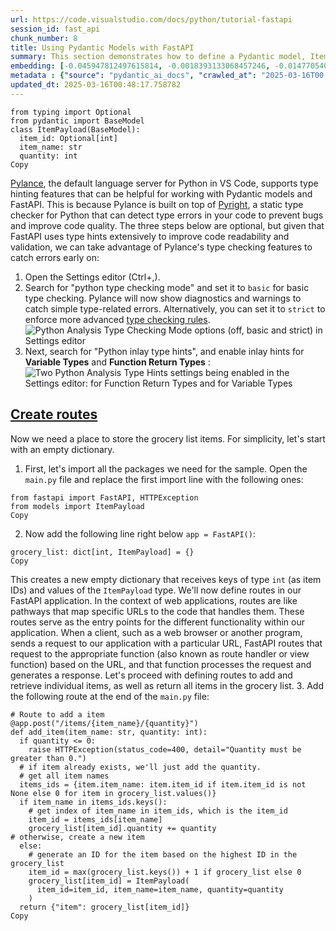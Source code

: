 ```yaml
---
url: https://code.visualstudio.com/docs/python/tutorial-fastapi
session_id: fast_api
chunk_number: 8
title: Using Pydantic Models with FastAPI
summary: This section demonstrates how to define a Pydantic model, ItemPayload, for use with FastAPI, including an explanation of optional and required fields. It also highlights the benefits of using Pylance as the Python language server in VS Code for type hinting and catching type errors, along with optional steps to enable basic type checking.
embedding: [-0.045947812497615814, -0.0018393133068457246, -0.014770540408790112, -0.043011635541915894, 0.004547152202576399, -0.04787537828087807, -0.026649730280041695, 0.024946298450231552, 0.04215991869568825, 0.0015381310367956758, 0.02678421139717102, -0.041397858411073685, 0.013683482073247433, -0.09826107323169708, -0.012831767089664936, -0.009587403386831284, 0.011968844570219517, 0.013974858447909355, -0.026851452887058258, 0.06499934196472168, 0.04258577525615692, -0.0025187244173139334, -0.007704663556069136, -0.006427090149372816, 0.01002446748316288, 0.0008314032456837595, 0.019544629380106926, 0.04563402011990547, -0.03140140697360039, -0.07203720510005951, -0.015667082741856575, -0.009968433529138565, 0.006158127449452877, 0.01700069010257721, -0.0016515996539965272, -0.016014494001865387, 0.011498159728944302, 0.06549244374036789, 0.046620216220617294, -0.008276209235191345, -0.003588972380384803, -0.020900649949908257, 0.0429668053984642, -0.0022861838806420565, -0.0047880979254841805, 0.0654476135969162, -0.00831543281674385, 0.02810661308467388, -0.03554791584610939, -0.03061693161725998, -0.025820428505539894, -0.006023645866662264, -0.03144623339176178, -0.02656007558107376, 0.01530846580862999, -0.03317207843065262, -0.04227198660373688, 0.011834363453090191, -0.021203232929110527, 0.03709445148706436, -0.00496460497379303, -0.023377349600195885, -0.04471506550908089, 0.0007056771428324282, -0.027546273544430733, -0.013436933048069477, -0.017258446663618088, 0.012316254898905754, -0.022133396938443184, 0.04796503111720085, -0.0052363695576786995, -0.018300676718354225, -0.014109340496361256, -0.027322137728333473, 0.012192980386316776, -0.04032200574874878, -0.03328414633870125, 0.05002707988023758, 0.025439398363232613, -0.08382673561573029, -0.05329946056008339, 0.014736919663846493, -0.009279216639697552, -0.04464782401919365, 0.006006835959851742, -0.06343039125204086, -0.06172696128487587, -0.002681222977116704, 0.034584131091833115, -0.08113711327314377, -0.025663534179329872, 0.008679653517901897, -0.002627990674227476, 0.027277309447526932, 0.04818916693329811, 0.040725450962781906, 0.016305869445204735, 0.010685667395591736, -0.006247781682759523, 0.02534974366426468, 0.0693027451634407, -0.005788303446024656, -0.01169988140463829, -0.02851005643606186, 0.027972130104899406, -0.015454154461622238, 0.006376659497618675, 0.047337453812360764, -0.0332617312669754, -0.06979584693908691, -0.05612356960773468, 0.006068473216146231, 0.0226040817797184, 0.031647954136133194, -0.0018337098881602287, 0.01926445960998535, -0.025977322831749916, 0.0028773415833711624, 0.0021348921582102776, -0.0521339550614357, -0.013235211372375488, 0.02512560784816742, -0.0009385680896230042, -0.04115130752325058, -0.046620216220617294, -0.010074897669255733, -0.0010863575153052807, -0.021012717857956886, -0.028375575318932533, 0.011430919170379639, 0.07257512956857681, -0.03151347488164902, 0.07203720510005951, 0.010528773069381714, -0.048054687678813934, 0.017930852249264717, -0.026044564321637154, -4.517734487308189e-05, -0.016989482566714287, 0.06015801057219505, -0.0007543566171079874, -0.05854423716664314, -0.019342908635735512, -0.009094304405152798, -0.0030286330729722977, -0.03245484456419945, -0.03843926638364792, -0.008231381885707378, -0.02378079481422901, -0.021091166883707047, 0.019230840727686882, 0.03151347488164902, -0.008864565752446651, -0.039672013372182846, 0.02328769490122795, 0.007906385697424412, 0.019589457660913467, 0.014837780967354774, 0.013761930167675018, 0.00423056073486805, -0.053164977580308914, -0.008405087515711784, -0.012405908666551113, -0.05854423716664314, 0.0006555968429893255, -0.016003286466002464, -0.03794616833329201, -0.020037727430462837, -0.03088589385151863, -0.05406152084469795, -0.02738937735557556, 0.005760286469012499, 0.014804160222411156, 0.0041829319670796394, -0.0368703156709671, -0.02418423816561699, -0.01120678335428238, -0.043840937316417694, -0.001737051410600543, -0.014792953617870808, -0.014322268776595592, -0.006561571732163429, -0.06966136395931244, -0.003855133429169655, -0.0032415620516985655, -0.029630735516548157, 0.01034386083483696, 0.022133396938443184, -0.015487774275243282, 0.019275667145848274, 0.013459346257150173, -0.035570330917835236, -0.027703167870640755, 0.001191421179100871, -0.02174115926027298, -0.036959972232580185, 0.03337379917502403, -0.015588635578751564, 0.03904443234205246, 0.04984777048230171, -0.01384037733078003, 0.046844352036714554, 0.0008902388508431613, -0.005569771397858858, 0.006628812290728092, -0.08638188242912292, -0.022850630804896355, 0.04518574848771095, -0.014535197988152504, -0.006348642520606518, -0.02667214348912239, -0.043616801500320435, -0.01613776758313179, 0.010892992839217186, 0.014759333804249763, 0.011800742708146572, -0.033194493502378464, 0.015510187484323978, 0.057871829718351364, 0.03444965183734894, -0.049175363034009933, 0.029877284541726112, 0.02817385271191597, -0.022592874243855476, 0.022200636565685272, -0.003174321260303259, 0.023601485416293144, -0.008993443101644516, -0.00011451931641204283, -0.0023184032179415226, 0.012708492577075958, -0.013011075556278229, 0.03265656530857086, 0.004056855570524931, 0.0382823720574379, 0.02772558107972145, 0.030594518408179283, -0.043168529868125916, -0.008085694164037704, 0.030123833566904068, -0.02099030464887619, 0.02546181157231331, -0.036623768508434296, 0.009749901480972767, 0.04540988430380821, -0.007334839552640915, -0.033575523644685745, -0.05164085701107979, 0.019163599237799644, 0.035861704498529434, 0.08535086363554001, -0.03536860644817352, 0.011324454098939896, -0.00823698565363884, -0.009755504317581654, -0.042518533766269684, -0.003367638448253274, 0.005877957679331303, 0.015555014833807945, 0.0007126813870854676, -0.016944656148552895, 0.04276508465409279, 0.0274566188454628, 0.017426548525691032, 0.023444591090083122, 0.015364499762654305, 0.0032415620516985655, 0.032589323818683624, -0.0037878926377743483, -0.01098264753818512, 0.011105922050774097, 0.05240291729569435, 0.014647265896201134, -0.02019462361931801, 0.005833130795508623, -0.012170566245913506, -0.0263359397649765, -0.03162554278969765, 0.033642761409282684, -0.032410018146038055, -0.03238760307431221, -0.027658341452479362, 0.02855488285422325, 0.037184108048677444, 0.01591363176703453, 0.014479164034128189, -0.014994676224887371, 0.007082686759531498, -0.006740880198776722, -0.008601206354796886, 0.010388688184320927, 0.04110648110508919, -0.031311750411987305, -0.02008255571126938, 0.04706848785281181, 0.008685257285833359, -0.020026521757245064, 0.003759875660762191, 0.028980741277337074, 0.022200636565685272, 0.028308333829045296, 0.053658079355955124, 0.021909261122345924, 0.02230149880051613, -0.017101550474762917, -0.032365188002586365, -0.008169745095074177, -0.012215393595397472, 0.03953753039240837, -0.008136124350130558, 0.04090476036071777, 0.016866208985447884, 0.011599021032452583, -0.032925527542829514, -0.008573189377784729, -0.00173985306173563, 0.031916920095682144, -0.03617549687623978, -0.002681222977116704, -0.006920188665390015, -0.026470422744750977, 0.020676514133810997, 0.011229196563363075, 0.03792375326156616, 0.004639608319848776, -0.023579072207212448, -0.0016221818514168262, 0.0003593174915295094, -0.025327330455183983, -0.005900371354073286, 0.006040456239134073, 0.02335493639111519, -0.011957637965679169, 0.011856776662170887, -0.008136124350130558, -3.140963599435054e-05, 0.024251479655504227, 0.007368459831923246, 0.045992638915777206, 0.04702366143465042, -0.012383495457470417, -0.02810661308467388, 0.021113580092787743, 0.007379666902124882, -0.05854423716664314, 0.03781168535351753, 0.0368703156709671, 0.06298211961984634, -0.0246773362159729, 0.007883971557021141, 0.027277309447526932, 0.006309418939054012, 0.0440874844789505, 0.04287715256214142, -0.04841330274939537, -0.015140363946557045, -0.019813593477010727, -0.030079005286097527, -0.059754569083452225, -0.019432561472058296, -0.08077849447727203, 0.002864734036847949, -0.025820428505539894, 0.024273892864584923, -0.00919516570866108, 0.018457571044564247, 0.02839798852801323, -0.06181661784648895, -0.10068173706531525, 0.012742112390697002, 0.02810661308467388, 0.05477875471115112, -0.010467135347425938, 0.006617605686187744, -0.03460654616355896, -0.039134085178375244, 0.0024248678237199783, 0.04612711817026138, -0.004306206479668617, -0.008405087515711784, 0.034068621695041656, 0.015577428974211216, 0.008870168589055538, 0.002471095649525523, 0.04274266958236694, 0.011498159728944302, 0.007396476808935404, 0.01808774843811989, -0.011778329499065876, -0.008371466770768166, 0.005373652558773756, -0.03765479102730751, 0.010091708041727543, 0.02456526830792427, 0.030123833566904068, 0.0010835558641701937, 0.026492835953831673, 0.047158144414424896, 0.04453575611114502, 0.0038075046613812447, 0.008903789333999157, 0.015846392139792442, -0.01042230799794197, 0.039178915321826935, -0.003328414633870125, -0.02651524916291237, 0.03669100999832153, 0.02617904543876648, 0.0039251758717000484, 0.007362856529653072, 0.034023795276880264, 0.0013588224537670612, 0.026470422744750977, -0.01267487183213234, -0.00042445689905434847, 0.00043146114330738783, -0.008623619563877583, -0.0017944861901924014, 0.003367638448253274, -0.026470422744750977, 0.025416985154151917, -0.07248547673225403, -0.024542855098843575, 0.016731727868318558, -0.044513341039419174, -0.016305869445204735, 0.024498028680682182, -0.04397541657090187, 0.001843515783548355, 0.015106744132936, -0.023803208023309708, -0.020485999062657356, 0.02761351317167282, 0.0006037654238753021, 0.052537400275468826, -0.04890640079975128, -0.006830534432083368, 0.034696198999881744, 0.02121444046497345, -0.03211864084005356, -0.007441304158419371, -0.05827527120709419, 0.004659220110625029, 0.051102932542562485, -0.018154988065361977, -0.0255066379904747, 0.015442946925759315, -0.012058498337864876, 0.03066175803542137, 0.01929808035492897, 0.0027974932454526424, 0.010736098513007164, -0.03648928552865982, 0.05361324921250343, 0.00632062554359436, -0.0036197910085320473, -0.012002464383840561, -0.03682548925280571, 0.029182463884353638, 0.02689627930521965, 0.038237545639276505, 0.052268438041210175, -0.003423672169446945, -0.014647265896201134, -0.009346457198262215, 0.02237994596362114, 0.00908309780061245, -0.009027063846588135, -0.007015446200966835, -0.013605034910142422, -0.005645417142659426, -0.014064513146877289, -0.008321036584675312, -0.008242589421570301, -0.04639608412981033, -0.061413172632455826, 0.01768430322408676, 0.06056145578622818, -0.034292757511138916, 0.09512317925691605, -0.012719699181616306, -0.012349874712526798, -0.008399483747780323, -0.001713237026706338, -0.014994676224887371, 0.04536505788564682, -0.005113095045089722, -0.003835521638393402, -0.003053848398849368, -0.04092717170715332, -0.024049757048487663, 0.037296175956726074, 0.03781168535351753, -0.009794728830456734, -0.020810997113585472, -0.05419600382447243, -0.027075588703155518, 0.007671043276786804, 0.01821102201938629, -0.019096357747912407, -0.013224003836512566, -0.02723248302936554, -0.01000765711069107, -0.007895179092884064, 0.01902911812067032, -0.025035953149199486, 0.03039279580116272, -0.006292608566582203, -0.004415472503751516, 0.04756158962845802, -0.0826612338423729, -0.006124507170170546, 0.02411699667572975, -0.0162162147462368, -0.006236574612557888, 0.01628345623612404, 0.003838323289528489, 0.023332523182034492, -0.02079978957772255, 0.008892582729458809, -0.018704121932387352, 0.028330747038125992, -0.012798146344721317, 0.010271016508340836, -0.006107696797698736, -0.015678290277719498, 0.007357253227382898, -0.05513737350702286, 0.02534974366426468, -0.04962363466620445, 0.024430787190794945, 0.01328003779053688, -0.021169614046812057, 0.040568556636571884, -0.01744896173477173, -0.0013090923894196749, -0.011425315402448177, -0.029047982767224312, 0.02103513292968273, -0.020104968920350075, -0.013571414165198803, 0.037789274007081985, -0.01299986895173788, -0.014535197988152504, 0.011346868239343166, -0.00916154496371746, 0.03140140697360039, -0.020116176456212997, -0.014086926355957985, 0.015364499762654305, 0.023982515558600426, -0.0022469600662589073, -0.0035049214493483305, 0.006421486847102642, 0.0101197250187397, 0.04475989192724228, -0.0018925454933196306, -0.017348099499940872, -0.008618016727268696, -0.009974037297070026, 0.017392927780747414, -0.004712452180683613, 0.03653411194682121, 0.04635125398635864, -0.03099796175956726, 0.028644537553191185, 0.033754829317331314, -0.019174806773662567, -0.041173722594976425, -0.024363547563552856, -0.009088701568543911, -0.0026854253374040127, 0.014109340496361256, -0.008629223331809044, 0.022917872294783592, 0.015017089433968067, -0.007357253227382898, -0.03373241797089577, -0.014815367758274078, 0.045387472957372665, -0.029742803424596786, -0.012439529411494732, 0.02328769490122795, 0.0014267635997384787, -0.03866340219974518, -0.0057378727942705154, 0.013414519838988781, 0.01021498255431652, 0.017067931592464447, -0.02234632521867752, -0.002828311873599887, -0.00359177403151989, 0.013896411284804344, 0.0070378598757088184, -0.013705896213650703, 0.0002701885241549462, -0.03456171974539757, 0.01752740889787674, -0.043056461960077286, 0.004785296507179737, -0.0051551200449466705, 0.01700069010257721, -0.029697975143790245, 0.036287564784288406, -0.06132351607084274, 0.0014778944896534085, 0.007525355089455843, 0.02839798852801323, -0.007458114065229893, -0.00759819895029068, -0.0006345841102302074, 0.015476567670702934, -0.013111935928463936, -0.05572012439370155, 0.030460037291049957, -0.020979098975658417, -0.020810997113585472, 0.058095965534448624, 0.02712041512131691, -0.022704942151904106, 0.010338257066905499, -0.021147198975086212, 0.04904088377952576, -0.012540390715003014, -0.0035637570545077324, -0.011890397407114506, -0.0055109355598688126, -0.020889444276690483, -0.013672275468707085, -0.023041145876049995, 0.015442946925759315, 0.02573077380657196, 0.027703167870640755, 0.0021460989955812693, -0.016462763771414757, 0.041173722594976425, 0.016765346750617027, -0.014154166914522648, -0.016384316608309746, 0.009436111897230148, -0.005292403511703014, -0.013224003836512566, 0.018715327605605125, -0.019611870869994164, 0.005163525231182575, 0.009525765664875507, -0.006768897175788879, 0.02049720659852028, 0.042675431817770004, -0.0020760565530508757, -0.01974635198712349, -0.006578381638973951, 0.018255850300192833, 0.013022282160818577, 0.030482450500130653, -0.00927361287176609, 0.0023604286834597588, -0.004236164037138224, 0.014086926355957985, 0.012630044482648373, -0.033194493502378464, -0.02019462361931801, -0.016205009073019028, 0.015039502643048763, 0.018939463421702385, 0.02042996510863304, 0.0022707744501531124, 0.06540278345346451, 0.037789274007081985, 0.004687237087637186, -0.024946298450231552, -0.013862790539860725, 0.03276863321661949, 0.0025075178127735853, -0.03261173889040947, 0.0065223476849496365, 0.026201458647847176, 0.006141317076981068, -0.0012544592609629035, 0.04258577525615692, -0.009352060966193676, 0.004398662596940994, -0.04751675948500633, 0.02512560784816742, 0.027635928243398666, -0.04404265806078911, -0.01997048780322075, 0.011935223825275898, 0.011251610703766346, 0.017740337178111076, 0.01055118627846241, -0.016608452424407005, -0.009015857242047787, 0.02208857052028179, 0.0044518946669995785, 0.03395655378699303, -0.0010177160147577524, 0.01299986895173788, -0.02057565376162529, -0.06957171112298965, -0.017314480617642403, -0.012719699181616306, 0.01914118602871895, -0.023825621232390404, -0.028196265920996666, 0.026089390739798546, -0.01821102201938629, 0.015555014833807945, 0.008584395982325077, 0.010713684372603893, -0.02429630607366562, 0.010808942839503288, -0.014210200868546963, 0.008679653517901897, -0.045499540865421295, 0.01422140747308731, -0.027075588703155518, -0.011991257779300213, -0.01794205978512764, 0.004729262553155422, -0.03754272311925888, 0.029989352449774742, 0.010203775949776173, -0.022256670519709587, -0.0011802143417298794, -0.05567529797554016, -0.0026349949184805155, 0.05612356960773468, 0.02534974366426468, 0.020732548087835312, -0.02629111334681511, -0.009301629848778248, -0.005575374700129032, -0.004902967717498541, -0.0026083788834512234, -0.01245073601603508, -0.043796107172966, 0.0181661956012249, 0.001080053742043674, 0.007256391923874617, -0.03238760307431221, 0.0027946915943175554, -0.019398942589759827, 0.0335531085729599, -0.029294531792402267, -0.034068621695041656, 0.005463306792080402, 0.030034178867936134, -0.05500289052724838, -0.006242178380489349, -0.04088234528899193, 0.005743476562201977, -0.025910083204507828, 0.021909261122345924, 0.021573057398200035, 0.0051271035335958, 0.033642761409282684, 0.04939949885010719, -0.04005304351449013, 0.022917872294783592, -0.0020634490065276623, -0.004944993183016777, 0.00490016583353281, 0.017280859872698784, -0.0060012321919202805, -0.0205084141343832, 0.052671879529953, 0.00032359585748054087, 0.03395655378699303, 0.004432282876223326, 0.012988661415874958, -0.03588411957025528, -0.01586880534887314, -0.008231381885707378, 0.033978965133428574, -0.04608229175209999, -0.03016865998506546, 0.0045499540865421295, 0.007127514109015465, -0.020586861297488213, -0.018143782392144203, 0.009183959104120731, -0.00437344703823328, -0.012136946432292461, 0.04980294406414032, -0.007749490439891815, 0.0026083788834512234, 0.026918692514300346, -0.023803208023309708, -0.030863480642437935, -0.007553372066468, -0.015207604505121708, -0.03671342134475708, -0.037453070282936096, 0.006281401962041855, 0.014826574362814426, 0.0092904232442379, -0.08925081789493561, -0.017023103311657906, 0.012697285041213036, 0.014434336684644222, 0.006343039218336344, -0.004577971063554287, -0.014770540408790112, 0.04126337543129921, -0.006561571732163429, -0.025865254923701286, 0.009094304405152798, 0.024542855098843575, -0.0020732549019157887, -0.011599021032452583, 0.054375313222408295, -0.005625805351883173, 0.03678066283464432, -0.004409869201481342, -0.01628345623612404, -0.030751412734389305, 0.014232615008950233, 0.022772183641791344, 0.00972188450396061, 0.017247239127755165, -0.013537794351577759, -0.008113711141049862, -0.008007247000932693, 0.0030930722132325172, 0.06517864763736725, 0.0028591305017471313, 0.016944656148552895, -0.0026181847788393497, -0.02705317549407482, -0.0149722620844841, -0.015061916783452034, 0.04471506550908089, 0.009200768545269966, 0.011430919170379639, 0.033351387828588486, 0.023579072207212448, 0.024744577705860138, 0.02196529507637024, 0.014389509335160255, -0.01245073601603508, -0.00010357519204262644, -0.014064513146877289, -0.03198415786027908, -0.0014008479192852974, 0.012708492577075958, -0.002651805058121681, 0.028084198012948036, -0.017729131504893303, -0.0021026725880801678, -0.011879189871251583, 0.02118081972002983, 0.03648928552865982, -0.021449783816933632, -0.0058611477725207806, -0.023085974156856537, -0.005721062887459993, 0.02170753851532936, 0.004031640477478504, -0.012506769970059395, -0.009340853430330753, -0.01350417360663414, -0.0015171183040365577, 0.025103194639086723, 0.014131753705441952, -0.020777376368641853, 0.0181661956012249, 0.01786361262202263, -0.00791759230196476, 0.004432282876223326, 0.00036036811070516706, -0.021842019632458687, -0.0024388760793954134, 0.0015339284436777234, 0.022323912009596825, -0.029070395976305008, -0.045947812497615814, 0.025663534179329872, -0.016843795776367188, 0.025977322831749916, 0.013997272588312626, 0.005984422285109758, 0.010511962696909904, 0.02851005643606186, 0.011447728611528873, -0.005855544004589319, -0.02561870589852333, 0.029765216633677483, -0.003157511120662093, -0.007284408900886774, 0.007783110719174147, -0.02617904543876648, 0.026111803948879242, 0.022884251549839973, -0.0006650525610893965, 0.01056799665093422, -0.031535886228084564, 0.002466893056407571, 0.04469265043735504, -0.022223051637411118, 0.02249201387166977, 0.0027806831058114767, 0.031468648463487625, -0.008679653517901897, -0.0368703156709671, -0.010427911765873432, 0.01339210569858551, 0.0004083471721969545, 0.01226022094488144, 0.0024963109754025936, 0.042720258235931396, -0.03532378003001213, -0.015319672413170338, 0.008937409147620201, -0.006931395269930363, -0.012405908666551113, 0.014210200868546963, -0.0011129736667498946, 0.030034178867936134, 0.006617605686187744, 0.05007190629839897, -0.003759875660762191, -0.000493448693305254, -0.007676646579056978, 0.0026195854879915714, -0.024968713521957397, -0.02877901867032051, 0.02756868675351143, 0.024273892864584923, 0.00863482616841793, 0.03855133429169655, -0.00040449484367854893, -0.01297745481133461, 0.044737476855516434, -0.03781168535351753, -0.0731578841805458, -0.011279627680778503, 0.007609405554831028, -0.018222229555249214, -0.0056594256311655045, -0.020373931154608727, 0.013773136772215366, 0.03899960592389107, 0.015969665721058846, 0.0016908234683796763, -0.018367918208241463, -0.013100729323923588, 0.005040250718593597, 0.006466313730925322, -0.0029810043051838875, -0.014109340496361256, -0.038192715495824814, 0.04675469920039177, -0.018222229555249214, -0.0457460880279541, -0.03494274988770485, -0.002950185677036643, 0.0038075046613812447, 0.01952221617102623, 0.014736919663846493, -0.05702011287212372, -0.03193933144211769, 0.004558359272778034, -0.01632828265428543, -0.030191073194146156, 0.011072302237153053, -0.012921420857310295, -0.024139411747455597, 0.05123741179704666, 0.017807578667998314, 0.02084461599588394, 0.03987373411655426, 0.04962363466620445, 0.027322137728333473, -0.002197930356487632, -0.016597246751189232, 0.03709445148706436, -0.008214572444558144, -0.00029697976424358785, 0.016048112884163857, 0.01173350214958191, 0.03539102151989937, -0.006668035872280598, -0.0012194380396977067, -0.01805412769317627, 0.041397858411073685, -0.004505126737058163, 0.010175758972764015, 0.018726535141468048, -0.01955583691596985, 0.040411658585071564, 0.006146920379251242, 0.015005882829427719, -0.017123965546488762, 0.007189151365309954, -0.01138048805296421, 0.038013409823179245, 0.027277309447526932, 0.008567585609853268, 0.010467135347425938, -0.031311750411987305, -0.003334017936140299, 0.037856511771678925, -0.025529051199555397, -0.0004944992833770812, -0.01854722574353218, 0.034741029143333435, -0.015252431854605675, -0.040613383054733276, -0.009839555248618126, -0.003681428264826536, -0.04133061692118645, -0.009626626968383789, -0.003600178984925151, -0.003793496172875166, -0.047830551862716675, -0.032970357686281204, -0.04966846480965614, 0.017471374943852425, -0.03987373411655426, -0.022021329030394554, -0.04352714493870735, 0.0059171817265450954, 0.0019807990174740553, 0.022850630804896355, 0.013369692489504814, 0.013705896213650703, 0.008147330954670906, 0.04115130752325058, -0.032028988003730774, 0.002041035331785679, 0.017101550474762917, -0.008360260166227818, -0.004830123391002417, -0.021192027255892754, 0.018367918208241463, -0.012125739827752113, -0.043280597776174545, 0.014042099006474018, -0.006763293873518705, -0.03306001052260399, 0.031244510784745216, 0.005163525231182575, 0.02873419225215912, 0.04119613394141197, 0.02595490962266922, 0.0031294941436499357, -0.008068883791565895, -0.001787481945939362, -0.010680064558982849, -0.040075454860925674, 0.029697975143790245, -0.019802385941147804, 0.004152113106101751, 0.013851583935320377, -0.013605034910142422, -0.017135171219706535, 0.02723248302936554, -0.023377349600195885, 0.022424772381782532, 0.016765346750617027, -0.030639344826340675, -0.02779282256960869, -0.013459346257150173, 0.03787892684340477, 0.034359999001026154, 0.041734062135219574, -0.039290983229875565, -0.03427034243941307, -0.029922110959887505, -0.01993686705827713, 0.03938063606619835, -0.02185322716832161, -0.0006167232641018927, -0.017773957923054695, -0.012730905786156654, -0.020889444276690483, -0.026627317070961, 0.023041145876049995, -0.007351649925112724, 0.02031789720058441, 0.025708360597491264, 0.014120547100901604, 0.0036506096366792917, -0.00739087350666523, -0.026604903861880302, 0.027523860335350037, 0.026604903861880302, 0.0037178504280745983, 0.010848166421055794, -0.027030760422348976, 0.02483423240482807, -0.007194754667580128, 0.012181773781776428, -0.0033452247735112906, 0.01771792396903038, -0.016182594001293182, 0.022783389315009117, 0.008718877099454403, 0.01846877858042717, 0.019062738865613937, 0.01658603921532631, -0.001556342002004385, -0.02456526830792427, -0.01669810712337494, 0.05616839602589607, -0.0022413565311580896, 0.019085152074694633, -0.019880833104252815, 0.046440910547971725, 0.011655054055154324, 0.012069705873727798, 0.01669810712337494, 0.00427818950265646, 0.012361082248389721, -0.042227160185575485, 0.003314406145364046, 0.03234277665615082, -0.008130521513521671, -0.025551466271281242, 0.010814545676112175, 0.0009056481649167836, -0.017953267320990562, -0.0024837034288793802, -0.002790489001199603, -0.013380899094045162, -0.02644800767302513, 0.0781785175204277, -0.005866751074790955, 5.69969997741282e-05, -0.014815367758274078, -0.0709613487124443, -0.033911727368831635, -0.028756605461239815, 0.015297259204089642, 0.013862790539860725, -0.008640429936349392, -0.011554193682968616, 0.0024388760793954134, -0.022368738427758217, 0.04032200574874878, -0.009183959104120731, -0.005838734097778797, -0.014176581054925919, 0.00980033166706562, -0.007407683879137039, 0.003415267216041684, 0.046171948313713074, 0.006802517455071211, 0.022973906248807907, 0.01150936633348465, 0.030415209010243416, -0.017258446663618088, 0.010046880692243576, 0.02140495553612709, -0.005508134141564369, -0.04276508465409279, -0.0011606024345383048, 0.0006811622879467905, 0.04260819032788277, -0.0014036495704203844, 0.014602438546717167, 0.009335250593721867, -0.003434879006817937, 0.0052475761622190475, 0.003933581057935953, 0.002112478716298938, 0.019085152074694633, 0.02916005067527294, 0.004897364415228367, -0.008119313977658749, -0.008578792214393616, 0.0026321932673454285, -0.008584395982325077, -0.01681017503142357, 0.01106109470129013, 0.00983395241200924, 0.027434205636382103, -0.02042996510863304, 0.023108387365937233, 0.0036702214274555445, -0.016182594001293182, 0.019611870869994164, -0.005799510516226292, -0.012955041602253914, 0.0059395949356257915, 0.01433347538113594, 0.018636880442500114, 0.043056461960077286, 0.0010233194334432483, -0.012708492577075958, 0.024856645613908768, 0.03393413871526718, 0.036018602550029755, -0.014266234822571278, 0.023870447650551796, -0.03743065521121025, 0.03359793499112129, 0.028532469645142555, -0.008920599706470966, -0.0030790637247264385, -0.010814545676112175, -0.017213618382811546, -0.024273892864584923, 0.035234127193689346, 0.01933170109987259, 0.02249201387166977, -0.015106744132936, -0.008797325193881989, 0.0014750928385183215, 0.015106744132936, -0.015599842183291912, 0.02900315448641777, -0.024027343839406967, -0.04115130752325058, 0.0015675488393753767, 0.013638654723763466, 0.003984011244028807, 0.027546273544430733, -0.011789536103606224, 0.01861446723341942, 0.009615420363843441, 0.038573749363422394, -0.020071348175406456, -0.009167148731648922, -0.01078092586249113, 0.034068621695041656, -0.0038075046613812447, -0.017090344801545143, 0.0005449298187159002, -0.007458114065229893, -0.019320493564009666, -0.02019462361931801, 0.008662843145430088, 0.010618426837027073, -0.015846392139792442, 0.0316031277179718, 0.028532469645142555, -0.003429275704547763, -0.03162554278969765, 0.02317562699317932, 0.03084106743335724, 0.006393469870090485, -0.014378302730619907, 0.0002610830415505916, -0.012024878524243832, 0.01854722574353218, 0.02143857628107071, 0.02855488285422325, 0.05867871642112732, 0.01700069010257721, -0.0022357532288879156, 0.016563626006245613, -0.0006972720148041844, 0.00505986250936985, -0.005771493539214134, -0.0034572926815599203, 0.009542576037347317, -0.017101550474762917, 0.005729468073695898, -0.017953267320990562, 0.004210948944091797, -0.02418423816561699, -0.033911727368831635, 0.029137635603547096, -0.024498028680682182, -0.012372288852930069, 0.03527895361185074, 0.005973215214908123, 0.03588411957025528, 0.008993443101644516, -0.043459903448820114, 0.04507368057966232, 0.019174806773662567, -0.016832588240504265, -0.024923885241150856, -0.03465137258172035, 0.01339210569858551, -0.0008755299495533109, -0.012742112390697002, -0.010702477768063545, 0.017034310847520828, -0.014916228130459785, -0.015230018645524979, -0.019959280267357826, 0.02027307078242302, -0.011789536103606224, -0.0005515838856808841, 0.016720520332455635, 0.010002054274082184, -0.006298212334513664, -0.006516744382679462, -0.010932217352092266, -0.015207604505121708, -0.00517193041741848, -0.002885746769607067, 0.015095536597073078, 0.01757223531603813, -0.01085376925766468, -1.2268363207112998e-05, -0.051058102399110794, -0.023579072207212448, -0.02445320039987564, 0.014759333804249763, -0.002168512437492609, 0.0024304711259901524, -0.02972038835287094, -0.015073123387992382, -0.004897364415228367, -0.008052073419094086, 0.008001643233001232, 0.01741534098982811, 0.040411658585071564, 0.013571414165198803, -0.00842750072479248, 0.010192569345235825, -0.020698929205536842, -0.03837202489376068, -0.012988661415874958, -0.014658472500741482, 0.031647954136133194, 0.011279627680778503, -0.022704942151904106, 0.011856776662170887, 0.013952445238828659, -0.0022945888340473175, 0.011066698469221592, -0.011195576749742031, 0.029765216633677483, 0.01117316260933876, -0.013369692489504814, 0.028196265920996666, 0.034359999001026154, 0.005048655904829502, 0.006735276896506548, 0.00019051531853619963, -0.0031210891902446747, 0.011072302237153053, 0.0047096507623791695, 0.01575673744082451, -0.018726535141468048, -9.149287507170811e-05, 0.02226787805557251, 0.010797735303640366, -0.0069706193171441555, 0.008365863934159279, 0.02723248302936554, -0.023713553324341774, 0.016877414658665657, -0.019925661385059357, 0.008702066726982594, -0.015936044976115227, 0.012282634153962135, 0.005667830817401409, 0.0010898596374318004, 0.0010709482012316585, 0.014961055479943752, -0.029966937378048897, -0.0017216420965269208, -0.021079959347844124, 0.031692784279584885, 0.030818654224276543, 0.024273892864584923, 0.01824464276432991, 0.024094583466649055, -0.002039634622633457, -0.030437622219324112, 0.027523860335350037, 0.029137635603547096, 0.021158406510949135, -0.004196940455585718, 0.01096583716571331, -0.007021049503237009, 0.006074076518416405, 0.0075701819732785225, 0.010186965577304363, -0.0073012192733585835, 0.02396010234951973, -0.006858551409095526, -0.008287415839731693, -0.007474924437701702, -0.026089390739798546, 0.005113095045089722, -0.0022595676127821207, 0.006236574612557888, 0.04424437880516052, -0.041666820645332336, 0.022424772381782532, -6.750335887772962e-05, 0.006578381638973951, 0.013324865140020847, -0.03637721762061119, -0.025372156873345375, -0.020205829292535782, -0.004491118248552084, -0.02978762984275818, 0.0019934065639972687, 0.02456526830792427, 0.007676646579056978, 0.01722482591867447, -0.013380899094045162, 0.032589323818683624, -0.011386091820895672, -0.0008419096120633185, 0.016417937353253365, 0.0031210891902446747, 0.007979230023920536, -0.002032630378380418, 0.003174321260303259, -0.016619659960269928, -0.014322268776595592, 0.012305048294365406, -0.005118698347359896, -0.028241094201803207, -0.0206541009247303, -0.015263638459146023, 0.007783110719174147, 0.021573057398200035, 0.008853359147906303, -0.010186965577304363, -0.024968713521957397, 0.014311062172055244, -0.009615420363843441, -0.008298623375594616, -0.026851452887058258, 0.0011655054986476898, -0.008550775237381458, -0.008505948819220066, -0.022110983729362488, -0.022559255361557007, -0.005471711978316307, 0.007553372066468, 0.04054614156484604, -0.01674293354153633, 0.021696332842111588, 0.008836548775434494, 0.017011897638440132, 0.0263359397649765, 0.011957637965679169, 0.03442723676562309, -0.0025313321966677904, 0.035458263009786606, 0.012955041602253914, 0.026851452887058258, -0.01628345623612404, 0.027210069820284843, -0.003978407941758633, 0.011156352236866951, -0.021763572469353676, -0.0009686863049864769, -0.024699749425053596, 0.014636059291660786, 0.010226190090179443, 0.00897102989256382, -0.005435289815068245, -0.04119613394141197, 0.008466724306344986, -0.009710677899420261, -0.010523169301450253, -0.009211976081132889, 0.006903378292918205, -0.009749901480972767, -0.005233567673712969, -0.020116176456212997, 0.004423877689987421, -0.015386912971735, 0.04675469920039177, 0.018098954111337662, -0.014322268776595592, 0.024654923006892204, 0.0050710695795714855, -0.009581799618899822, 0.027972130104899406, 0.03453930467367172, -0.01715758442878723, 0.024542855098843575, -0.010388688184320927, 0.008982236497104168, 0.035973772406578064, 0.038192715495824814, -0.00791759230196476, -0.0009518761653453112, 0.015409327112138271, -0.0246773362159729, 0.007458114065229893, -0.0075589753687381744, -0.010876183398067951, 0.017090344801545143, 0.015252431854605675, -0.022503221407532692, 0.012540390715003014, 0.004202543757855892, 0.0465753898024559, 0.018367918208241463, 0.009268010035157204, -0.016866208985447884, 0.010349464602768421, 0.04608229175209999, 0.059082161635160446, 0.025080781430006027, -0.022693736478686333, 0.0022091371938586235, 0.006802517455071211, -0.00835465732961893, -0.01632828265428543, 0.03922374173998833, -0.03337379917502403, -0.04115130752325058, 0.02396010234951973, 0.005370850674808025, 0.013885204680263996, -0.02035151794552803, -0.02132650837302208, -0.008948616683483124, -0.023713553324341774, 0.039739254862070084, 0.017168791964650154, 0.005527745932340622, 0.006040456239134073, 0.03980649262666702, -0.020228244364261627, -0.0007564578554593027, -0.009542576037347317, -0.04182371497154236, -0.040837518870830536, 0.017471374943852425, 0.015129157342016697, -0.012966248206794262, -0.007099497132003307, 0.010444722138345242, 0.0008755299495533109, 0.03099796175956726, -0.01275331899523735, 0.00221894308924675, 0.006242178380489349, -0.003992416430264711]
metadata : {"source": "pydantic_ai_docs", "crawled_at": "2025-03-16T00:48:17.757271", "url_path": "/docs/python/tutorial-fastapi", "chunk_size": 4133}
updated_dt: 2025-03-16T00:48:17.758782
---
```

```
from typing import Optional
from pydantic import BaseModel
class ItemPayload(BaseModel):
  item_id: Optional[int]
  item_name: str
  quantity: int
Copy
```



[Pylance](https://marketplace.visualstudio.com/items?itemName=ms-python.vscode-pylance), the default language server for Python in VS Code, supports type hinting features that can be helpful for working with Pydantic models and FastAPI. This is because Pylance is built on top of [Pyright](https://github.com/microsoft/pyright), a static type checker for Python that can detect type errors in your code to prevent bugs and improve code quality.
The three steps below are optional, but given that FastAPI uses type hints extensively to improve code readability and validation, we can take advantage of Pylance's type checking features to catch errors early on:
  1. Open the Settings editor (Ctrl+,).
  2. Search for "python type checking mode" and set it to `basic` for basic type checking. Pylance will now show diagnostics and warnings to catch simple type-related errors. Alternatively, you can set it to `strict` to enforce more advanced [type checking rules](https://microsoft.github.io/pyright/#/configuration?id=diagnostic-rule-defaults).
![Python Analysis Type Checking Mode options \(off, basic and strict\) in Settings editor](https://code.visualstudio.com/assets/docs/python/fastapi-tutorial/type_checking_mode_setting.png)
  3. Next, search for "Python inlay type hints", and enable inlay hints for **Variable Types** and **Function Return Types** :
![Two Python Analysis Type Hints settings being enabled in the Settings editor: for Function Return Types and for Variable Types](https://code.visualstudio.com/assets/docs/python/fastapi-tutorial/function_and_variable_return_type_hint_settings.png)


## [Create routes](https://code.visualstudio.com/docs/python/tutorial-fastapi#_create-routes)
Now we need a place to store the grocery list items. For simplicity, let's start with an empty dictionary.
  1. First, let's import all the packages we need for the sample. Open the `main.py` file and replace the first import line with the following ones:
```
from fastapi import FastAPI, HTTPException
from models import ItemPayload
Copy
```

  2. Now add the following line right below `app = FastAPI()`:
```
grocery_list: dict[int, ItemPayload] = {}
Copy
```

This creates a new empty dictionary that receives keys of type `int` (as item IDs) and values of the `ItemPayload` type.
We'll now define routes in our FastAPI application. In the context of web applications, routes are like pathways that map specific URLs to the code that handles them. These routes serve as the entry points for the different functionality within our application. When a client, such as a web browser or another program, sends a request to our application with a particular URL, FastAPI routes that request to the appropriate function (also known as route handler or view function) based on the URL, and that function processes the request and generates a response.
Let's proceed with defining routes to add and retrieve individual items, as well as return all items in the grocery list.
  3. Add the following route at the end of the `main.py` file:
```
# Route to add a item
@app.post("/items/{item_name}/{quantity}")
def add_item(item_name: str, quantity: int):
  if quantity <= 0:
    raise HTTPException(status_code=400, detail="Quantity must be greater than 0.")
  # if item already exists, we'll just add the quantity.
  # get all item names
  items_ids = {item.item_name: item.item_id if item.item_id is not None else 0 for item in grocery_list.values()}
  if item_name in items_ids.keys():
    # get index of item_name in item_ids, which is the item_id
    item_id = items_ids[item_name]
    grocery_list[item_id].quantity += quantity
# otherwise, create a new item
  else:
    # generate an ID for the item based on the highest ID in the grocery_list
    item_id = max(grocery_list.keys()) + 1 if grocery_list else 0
    grocery_list[item_id] = ItemPayload(
      item_id=item_id, item_name=item_name, quantity=quantity
    )
  return {"item": grocery_list[item_id]}
Copy